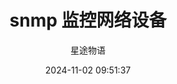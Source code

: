 ---
title: snmp 监控网络设备
date: 2024-11-02 09:51:37
permalink: /pages/zabbix9/
categories:
  - 运维
  - Zabbix
tags:
  - Zabbix
author: 星途物语
---